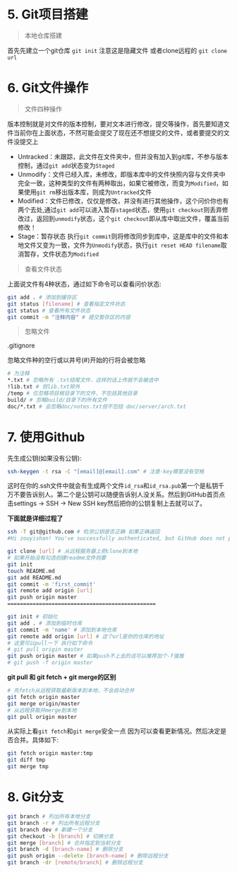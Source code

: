 # 5. Git项目搭建

> 本地仓库搭建

首先先建立一个git仓库 `git init` 注意这是隐藏文件 或者clone远程的 `git clone url`



# 6. Git文件操作

> 文件四种操作

版本控制就是对文件的版本控制，要对文本进行修改，提交等操作，首先要知道文件当前你在上面状态，不然可能会提交了现在还不想提交的文件，或者要提交的文件没提交上

* Untracked：未跟踪，此文件在文件夹中，但并没有加入到git库，不参与版本控制，通过`git add`状态变为`Staged`
* Unmodify：文件已经入库，未修改，即版本库中的文件快照内容与文件夹中完全一致，这种类型的文件有两种取出，如果它被修改，而变为`Modified`，如果使用`git rm`移出版本库，则成为`Untracked`文件
* Modified：文件已修改，仅仅是修改，并没有进行其他操作，这个问价你也有两个去处,通过`git add`可以进入暂存`staged`状态，使用`git checkout`则丢弃修改过，返回到`unmodify`状态，这个`git checkout`即从库中取出文件，覆盖当前修改！
* Stage：暂存状态 执行`git commit`则将修改同步到库中，这是库中的文件和本地文件又变为一致，文件为`Unmodify`状态，执行`git reset HEAD filename`取消暂存，文件状态为`Modified`



> 查看文件状态



上面说文件有4种状态，通过如下命令可以查看问价状态:

```bash
git add . # 添加到缓存区
git status [filename] # 查看指定文件状态
git status # 查看所有文件状态
git commit -m "注释内容" # 提交暂存区的内容
```



> 忽略文件

.gitignore

忽略文件种的空行或以井号(#)开始的行将会被忽略

```bash
# 为注释
*.txt # 忽略所有 .txt结尾文件，这样的话上传就不会被选中
!lib.txt # 但lib.txt除外
/temp # 仅忽略项目根目录下的文件，不包括其他目录
build/ # 忽略build/目录下的所有文件
doc/*.txt # 会忽略doc/notes.txt但不包括 doc/server/arch.txt
```



# 7. 使用Github

先生成公钥(如果没有公钥):

```bash
ssh-keygen -t rsa -C "[email]@[email].com" # 注意-key哪里没有空格
```

这时在你的.ssh文件中就会有生成两个文件`id_rsa`和`id_rsa.pub`第一个是私钥千万不要告诉别人。第二个是公钥可以随便告诉别人没关系。然后到GitHub首页点击settings -> SSH -> New SSH key然后把你的公钥复制上去就可以了。


**下面就是详细过程了**


```bash
ssh -T git@github.com # 检测公钥是否正确 如果正确返回
#Hi zouyishan! You've successfully authenticated, but GitHub does not provide shell access.

git clone [url] # 从远程服务器上把clone到本地
# 如果开始没有勾选创建readme文件则要
git init
touch README.md
git add README.md
git commit -m 'first_commit'
git remote add origin [url]
git push origin master
===============================================

git init # 初始化
git add . # 添加到临时仓库
git commit -m 'name' # 添加到本地仓库
git remote add origin [url] # 这个url是你的仓库的地址
# 这里可以pull一下 执行如下命令
# git pull origin master
git push origin master # 如果push不上去的话可以推荐加个-f强推
# git push -f origin master
```



**git pull 和 git fetch + git merge的区别**

```bash
# 先fetch从远程获取最新版本到本地，不会自动合并
git fetch origin master
git merge origin/master
# 从远程获取并merge到本地
git pull origin master
```

从实际上看`git fetch`和`git merge`安全一点 因为可以查看更新情况。然后决定是否合并。具体如下:

```bash
git fetch origin master:tmp
git diff tmp
git merge tmp
```

# 8. Git分支


```bash
git branch # 列出所有本地分支
git branch -r # 列出所有远程分支
git branch dev # 新建一个分支
git checkout -b [branch] # 切换分支
git merge [branch] # 合并指定到当前分支
git branch -d [branch-name] # 删除分支
git push origin --delete [branch-name] # 删除远程分支
git branch -dr [remote/branch] # 删除远程分支
```

